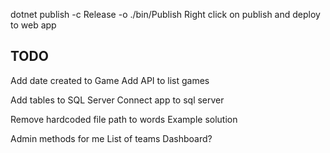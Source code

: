 dotnet publish -c Release -o ./bin/Publish
Right click on publish and deploy to web app

## TODO

Add date created to Game
Add API to list games

Add tables to SQL Server
Connect app to sql server

Remove hardcoded file path to words
Example solution

Admin methods for me
  List of teams
  Dashboard?